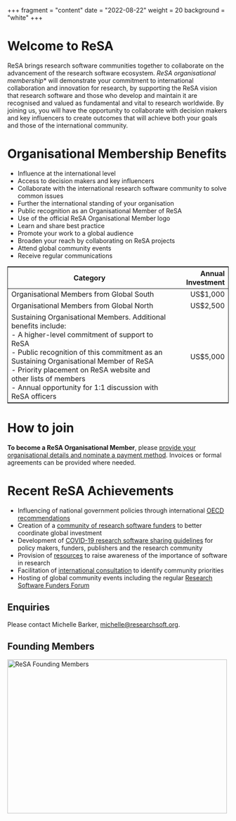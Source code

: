 +++
fragment = "content"
date = "2022-08-22"
weight = 20
background = "white"
+++

# Welcome to ReSA
ReSA brings research software communities together to collaborate on the advancement of the research software ecosystem.
*ReSA organisational membership** will demonstrate your commitment to international collaboration and innovation for research, by supporting the ReSA vision that research software and those who develop and maintain it are recognised and valued as fundamental and vital to research worldwide.
By joining us, you will have the opportunity to collaborate with decision makers and key influencers to create outcomes that will achieve both your goals and those of the international community. 

# Organisational Membership Benefits 
- Influence at the international level
- Access to decision makers and key influencers 
- Collaborate with the international research software community to solve common issues
- Further the international standing of your organisation
- Public recognition as an Organisational Member of ReSA
- Use of the official ReSA Organisational Member logo
- Learn and share best practice 
- Promote your work to a global audience 
- Broaden your reach by collaborating on ReSA projects
- Attend global community events
- Receive regular communications

<style>
  table {
    border: 1px solid;
  }
  table thead td {
	  background-color: #1e6439;
	  color: #ffffff;
	  font-weight: bold;
	  font-size: 13px;
	  border: 1px solid;
}
</style>

|Category  | Annual Investment  |
|---|---:|
|Organisational Members from Global South|US$1,000|
|Organisational Members from Global North|US$2,500|
|Sustaining Organisational Members. Additional benefits include: <br>- A higher-level commitment of support to ReSA<br>- Public recognition of this commitment as an Sustaining Organisational Member of ReSA<br>- Priority placement on ReSA website and other lists of members<br>- Annual opportunity for 1:1 discussion with ReSA officers|US$5,000|

# How to join
**To become a ReSA Organisational Member**, please [provide your organisational details and nominate a payment method](https://airtable.com/shrI5UKJesqNoFiD7). Invoices or formal agreements can be provided where needed.

# Recent ReSA Achievements
- Influencing of national government policies through international [OECD recommendations](https://www.oecd.org/sti/recommendation-access-to-research-data-from-public-funding.htm)
- Creation of a [community of research software funders](https://www.researchsoft.org/funders-forum/) to better coordinate global investment
- Development of [COVID-19 research software sharing guidelines](https://zenodo.org/record/3932953#.Xx_f7Z4za70) for policy makers, funders, publishers and the research community
- Provision of [resources](https://www.researchsoft.org/resa-resources/) to raise awareness of the importance of software in research
- Facilitation of [international consultation](https://www.researchsoft.org/resa-resources/) to identify community priorities
- Hosting of global community events including the regular [Research Software Funders Forum](https://www.researchsoft.org/events/2022-06/)

## Enquiries
Please contact Michelle Barker, [michelle@researchsoft.org](mailto:michelle@researchsoft.org).    

## Founding Members 
<img src="../static/images/ReSAFoundingMembersSquare.jpg" alt="ReSA Founding Members" title="ReSA Founding Members" style="width:500px;height:350px;">

